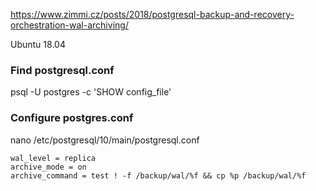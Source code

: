 https://www.zimmi.cz/posts/2018/postgresql-backup-and-recovery-orchestration-wal-archiving/

Ubuntu 18.04

 ### Find postgresql.conf

psql -U postgres -c 'SHOW config_file'

 ### Configure postgres.conf 

nano /etc/postgresql/10/main/postgresql.conf
```
wal_level = replica
archive_mode = on
archive_command = test ! -f /backup/wal/%f && cp %p /backup/wal/%f
```
 ### 
 

